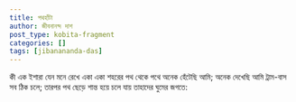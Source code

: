 ```yaml
---
title: পথহাঁটা
author: জীবনানন্দ দাশ
post_type: kobita-fragment
categories: []
tags: [jibanananda-das]
---
```

কী এক ইশারা যেন মনে রেখে একা একা শহরের পথ থেকে পথে
অনেক হেঁটেছি আমি; অনেক দেখেছি আমি ট্রাম-বাস সব ঠিক চলে;
তারপর পথ ছেড়ে শান্ত হয়ে চলে যায় তাহাদের ঘুমের জগতে: